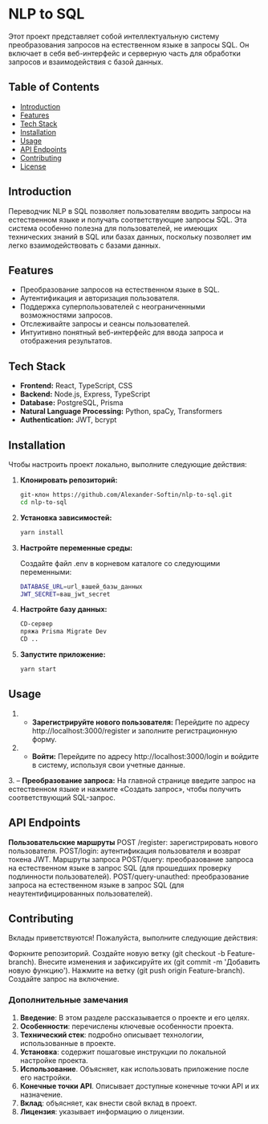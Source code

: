 # NLP to SQL 

Этот проект представляет собой интеллектуальную систему преобразования запросов на естественном языке в запросы SQL. Он включает в себя веб-интерфейс и серверную часть для обработки запросов и взаимодействия с базой данных.

## Table of Contents

- [Introduction](#introduction)
- [Features](#features)
- [Tech Stack](#tech-stack)
- [Installation](#installation)
- [Usage](#usage)
- [API Endpoints](#api-endpoints)
- [Contributing](#contributing)
- [License](#license)

## Introduction

Переводчик NLP в SQL позволяет пользователям вводить запросы на естественном языке и получать соответствующие запросы SQL. Эта система особенно полезна для пользователей, не имеющих технических знаний в SQL или базах данных, поскольку позволяет им легко взаимодействовать с базами данных.

## Features

- Преобразование запросов на естественном языке в SQL.
- Аутентификация и авторизация пользователя.
- Поддержка суперпользователей с неограниченными возможностями запросов.
- Отслеживайте запросы и сеансы пользователей.
- Интуитивно понятный веб-интерфейс для ввода запроса и отображения результатов.

## Tech Stack

- **Frontend:** React, TypeScript, CSS
- **Backend:** Node.js, Express, TypeScript
- **Database:** PostgreSQL, Prisma
- **Natural Language Processing:** Python, spaCy, Transformers
- **Authentication:** JWT, bcrypt

## Installation

Чтобы настроить проект локально, выполните следующие действия:

1. **Клонировать репозиторий:**
   ``` bash
   git-клон https://github.com/Alexander-Softin/nlp-to-sql.git
   cd nlp-to-sql

2. **Установка зависимостей:**
   ``` bash
   yarn install

3. **Настройте переменные среды:**

   Создайте файл .env в корневом каталоге со следующими переменными:
   
   ``` bash
   DATABASE_URL=url_вашей_базы_данных
   JWT_SECRET=ваш_jwt_secret

4. **Настройте базу данных:**
   ``` bash
   CD-сервер
   пряжа Prisma Migrate Dev
   CD ..

5. **Запустите приложение:**
   ``` bash
   yarn start

## Usage

1. - **Зарегистрируйте нового пользователя:**
Перейдите по адресу http://localhost:3000/register и заполните регистрационную форму.

2. - **Войти:**
Перейдите по адресу http://localhost:3000/login и войдите в систему, используя свои учетные данные.

3. – **Преобразование запроса:**
На главной странице введите запрос на естественном языке и нажмите «Создать запрос», чтобы получить соответствующий SQL-запрос.

## API Endpoints

**Пользовательские маршруты**
POST /register: зарегистрировать нового пользователя.
POST/login: аутентификация пользователя и возврат токена JWT.
Маршруты запроса
POST/query: преобразование запроса на естественном языке в запрос SQL (для прошедших проверку подлинности пользователей).
POST/query-unauthed: преобразование запроса на естественном языке в запрос SQL (для неаутентифицированных пользователей).

## Contributing

Вклады приветствуются! Пожалуйста, выполните следующие действия:

Форкните репозиторий.
Создайте новую ветку (git checkout -b Feature-branch).
Внесите изменения и зафиксируйте их (git commit -m 'Добавить новую функцию').
Нажмите на ветку (git push origin Feature-branch).
Создайте запрос на включение.

### Дополнительные замечания

1. **Введение**: В этом разделе рассказывается о проекте и его целях.
2. **Особенности**: перечислены ключевые особенности проекта.
3. **Технический стек**: подробно описывает технологии, использованные в проекте.
4. **Установка**: содержит пошаговые инструкции по локальной настройке проекта.
5. **Использование**. Объясняет, как использовать приложение после его настройки.
6. **Конечные точки API**. Описывает доступные конечные точки API и их назначение.
7. **Вклад**: объясняет, как внести свой вклад в проект.
8. **Лицензия**: указывает информацию о лицензии.





